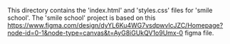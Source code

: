 This directory contains the 'index.html' and 'styles.css' files for 'smile school'. The 'smile school' project is based on this https://www.figma.com/design/dyYL6Ku4WG7vsdpwvlcJZC/Homepage?node-id=0-1&node-type=canvas&t=AyG8iGUkQV1o9Umx-0 figma file.
